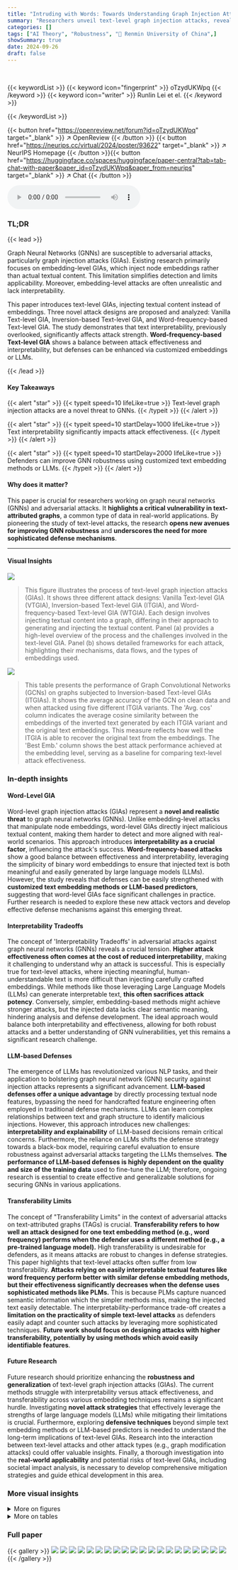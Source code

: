 ```yaml
---
title: "Intruding with Words: Towards Understanding Graph Injection Attacks at the Text Level"
summary: "Researchers unveil text-level graph injection attacks, revealing a new vulnerability in GNNs and highlighting the importance of text interpretability in attack success."
categories: []
tags: ["AI Theory", "Robustness", "🏢 Renmin University of China",]
showSummary: true
date: 2024-09-26
draft: false
---
```


<br>

{{< keywordList >}}
{{< keyword icon="fingerprint" >}} oTzydUKWpq {{< /keyword >}}
{{< keyword icon="writer" >}} Runlin Lei et el. {{< /keyword >}}
 
{{< /keywordList >}}

{{< button href="https://openreview.net/forum?id=oTzydUKWpq" target="_blank" >}}
↗ OpenReview
{{< /button >}}
{{< button href="https://neurips.cc/virtual/2024/poster/93622" target="_blank" >}}
↗ NeurIPS Homepage
{{< /button >}}{{< button href="https://huggingface.co/spaces/huggingface/paper-central?tab=tab-chat-with-paper&paper_id=oTzydUKWpq&paper_from=neurips" target="_blank" >}}
↗ Chat
{{< /button >}}



<audio controls>
    <source src="https://ai-paper-reviewer.com/oTzydUKWpq/podcast.wav" type="audio/wav">
    Your browser does not support the audio element.
</audio>


### TL;DR


{{< lead >}}

Graph Neural Networks (GNNs) are susceptible to adversarial attacks, particularly graph injection attacks (GIAs). Existing research primarily focuses on embedding-level GIAs, which inject node embeddings rather than actual textual content. This limitation simplifies detection and limits applicability.  Moreover, embedding-level attacks are often unrealistic and lack interpretability. 

This paper introduces text-level GIAs, injecting textual content instead of embeddings. Three novel attack designs are proposed and analyzed: Vanilla Text-level GIA, Inversion-based Text-level GIA, and Word-frequency-based Text-level GIA.  The study demonstrates that text interpretability, previously overlooked, significantly affects attack strength.  **Word-frequency-based Text-level GIA** shows a balance between attack effectiveness and interpretability, but defenses can be enhanced via customized embeddings or LLMs.

{{< /lead >}}


#### Key Takeaways

{{< alert "star" >}}
{{< typeit speed=10 lifeLike=true >}} Text-level graph injection attacks are a novel threat to GNNs. {{< /typeit >}}
{{< /alert >}}

{{< alert "star" >}}
{{< typeit speed=10 startDelay=1000 lifeLike=true >}} Text interpretability significantly impacts attack effectiveness. {{< /typeit >}}
{{< /alert >}}

{{< alert "star" >}}
{{< typeit speed=10 startDelay=2000 lifeLike=true >}} Defenders can improve GNN robustness using customized text embedding methods or LLMs. {{< /typeit >}}
{{< /alert >}}

#### Why does it matter?
This paper is crucial for researchers working on graph neural networks (GNNs) and adversarial attacks. It **highlights a critical vulnerability in text-attributed graphs**, a common type of data in real-world applications. By pioneering the study of text-level attacks, the research **opens new avenues for improving GNN robustness** and **underscores the need for more sophisticated defense mechanisms**.

------
#### Visual Insights



![](https://ai-paper-reviewer.com/oTzydUKWpq/figures_1_1.jpg)

> This figure illustrates the process of text-level graph injection attacks (GIAs).  It shows three different attack designs: Vanilla Text-level GIA (VTGIA), Inversion-based Text-level GIA (ITGIA), and Word-frequency-based Text-level GIA (WTGIA).  Each design involves injecting textual content into a graph, differing in their approach to generating and injecting the textual content.  Panel (a) provides a high-level overview of the process and the challenges involved in the text-level GIA.  Panel (b) shows detailed frameworks for each attack, highlighting their mechanisms, data flows, and the types of embeddings used.





![](https://ai-paper-reviewer.com/oTzydUKWpq/tables_4_1.jpg)

> This table presents the performance of Graph Convolutional Networks (GCNs) on graphs subjected to Inversion-based Text-level GIAs (ITGIAs).  It shows the average accuracy of the GCN on clean data and when attacked using five different ITGIA variants. The 'Avg. cos' column indicates the average cosine similarity between the embeddings of the inverted text generated by each ITGIA variant and the original text embeddings.  This measure reflects how well the ITGIA is able to recover the original text from the embeddings. The 'Best Emb.' column shows the best attack performance achieved at the embedding level, serving as a baseline for comparing text-level attack effectiveness.





### In-depth insights


#### Word-Level GIA
Word-level graph injection attacks (GIAs) represent a **novel and realistic threat** to graph neural networks (GNNs). Unlike embedding-level attacks that manipulate node embeddings, word-level GIAs directly inject malicious textual content, making them harder to detect and more aligned with real-world scenarios.  This approach introduces **interpretability as a crucial factor**, influencing the attack's success.  **Word-frequency-based attacks** show a good balance between effectiveness and interpretability, leveraging the simplicity of binary word embeddings to ensure that injected text is both meaningful and easily generated by large language models (LLMs). However, the study reveals that defenses can be easily strengthened with **customized text embedding methods or LLM-based predictors**, suggesting that word-level GIAs face significant challenges in practice.  Further research is needed to explore these new attack vectors and develop effective defense mechanisms against this emerging threat.

#### Interpretability Tradeoffs
The concept of 'Interpretability Tradeoffs' in adversarial attacks against graph neural networks (GNNs) reveals a crucial tension.  **Higher attack effectiveness often comes at the cost of reduced interpretability**, making it challenging to understand why an attack is successful.  This is especially true for text-level attacks, where injecting meaningful, human-understandable text is more difficult than injecting carefully crafted embeddings.  While methods like those leveraging Large Language Models (LLMs) can generate interpretable text, **this often sacrifices attack potency**. Conversely, simpler, embedding-based methods might achieve stronger attacks, but the injected data lacks clear semantic meaning, hindering analysis and defense development.  The ideal approach would balance both interpretability and effectiveness, allowing for both robust attacks and a better understanding of GNN vulnerabilities, yet this remains a significant research challenge.

#### LLM-based Defenses
The emergence of LLMs has revolutionized various NLP tasks, and their application to bolstering graph neural network (GNN) security against injection attacks represents a significant advancement.  **LLM-based defenses offer a unique advantage** by directly processing textual node features, bypassing the need for handcrafted feature engineering often employed in traditional defense mechanisms. LLMs can learn complex relationships between text and graph structure to identify malicious injections.  However, this approach introduces new challenges: **interpretability and explainability** of LLM-based decisions remain critical concerns.  Furthermore, the reliance on LLMs shifts the defense strategy towards a black-box model, requiring careful evaluation to ensure robustness against adversarial attacks targeting the LLMs themselves.  **The performance of LLM-based defenses is highly dependent on the quality and size of the training data** used to fine-tune the LLM; therefore, ongoing research is essential to create effective and generalizable solutions for securing GNNs in various applications.

#### Transferability Limits
The concept of "Transferability Limits" in the context of adversarial attacks on text-attributed graphs (TAGs) is crucial.  **Transferability refers to how well an attack designed for one text embedding method (e.g., word frequency) performs when the defender uses a different method (e.g., a pre-trained language model).**  High transferability is undesirable for defenders, as it means attacks are robust to changes in defense strategies.  This paper highlights that text-level attacks often suffer from low transferability.  **Attacks relying on easily interpretable textual features like word frequency perform better with similar defense embedding methods, but their effectiveness significantly decreases when the defense uses sophisticated methods like PLMs.**  This is because PLMs capture nuanced semantic information which the simpler methods miss, making the injected text easily detectable. The interpretability-performance trade-off creates a **limitation on the practicality of simple text-level attacks** as defenders easily adapt and counter such attacks by leveraging more sophisticated techniques.  **Future work should focus on designing attacks with higher transferability, potentially by using methods which avoid easily identifiable features**.

#### Future Research
Future research should prioritize enhancing the **robustness and generalization** of text-level graph injection attacks (GIAs).  The current methods struggle with interpretability versus attack effectiveness, and transferability across various embedding techniques remains a significant hurdle.  Investigating **novel attack strategies** that effectively leverage the strengths of large language models (LLMs) while mitigating their limitations is crucial.  Furthermore, exploring **defensive techniques** beyond simple text embedding methods or LLM-based predictors is needed to understand the long-term implications of text-level GIAs.  Research into the interaction between text-level attacks and other attack types (e.g., graph modification attacks) could offer valuable insights. Finally, a thorough investigation into the **real-world applicability** and potential risks of text-level GIAs, including societal impact analysis, is necessary to develop comprehensive mitigation strategies and guide ethical development in this area.


### More visual insights

<details>
<summary>More on figures
</summary>


![](https://ai-paper-reviewer.com/oTzydUKWpq/figures_4_1.jpg)

> This figure illustrates the framework for text-level Graph Injection Attacks (GIAs). It shows three different attack designs: Vanilla Text-level GIA (VTGIA), Inversion-based Text-level GIA (ITGIA), and Word-frequency-based Text-level GIA (WTGIA).  The left panel (a) depicts the task of text-level GIAs, highlighting the injection of raw text into the graph and the challenges involved compared to traditional embedding-based GIAs. The right panel (b) presents the framework for each of the three proposed text-level GIA designs, showing their individual components and the workflow.


![](https://ai-paper-reviewer.com/oTzydUKWpq/figures_6_1.jpg)

> This figure illustrates the framework for text-level Graph Injection Attacks (GIAs) and the three attack designs explored in the paper: Vanilla Text-level GIA (VTGIA), Inversion-based Text-level GIA (ITGIA), and Word-frequency-based Text-level GIA (WTGIA).  The left panel (a) shows the general task of text-level GIAs, contrasting it with embedding-based GIAs, highlighting the difference of injecting raw text versus node embeddings.  The right panel (b) provides a detailed diagram showing how each of the three proposed methods works, including their individual steps and components.


![](https://ai-paper-reviewer.com/oTzydUKWpq/figures_7_1.jpg)

> This figure shows how the attack performance of Inversion-based Text-Level GIAs (ITGIAs) changes with different weights of the Harmonious Adversarial Objective (HAO).  The x-axis represents the HAO weight, and the y-axis shows the attack performance (lower values indicating better attacks).  The figure illustrates that there's a trade-off between the attack performance and interpretability. Increasing HAO weights improves interpretability but reduces the attack effectiveness, suggesting an optimal balance point needs to be found.


![](https://ai-paper-reviewer.com/oTzydUKWpq/figures_8_1.jpg)

> This figure illustrates the framework of the proposed text-level Graph Injection Attacks (GIAs).  Panel (a) shows the overall task of text-level GIAs, focusing on injecting raw text into graphs rather than just node embeddings.  Panel (b) details the architectures of the three proposed text-level GIA designs: Vanilla Text-level GIA (VTGIA), Inversion-based Text-level GIA (ITGIA), and Word-frequency-based Text-level GIA (WTGIA), highlighting their different approaches to generating and injecting textual content.


![](https://ai-paper-reviewer.com/oTzydUKWpq/figures_15_1.jpg)

> This figure illustrates the framework for Text-Level Graph Injection Attacks (GIAs). It shows the three different attack designs explored in the paper: Vanilla Text-level GIA (VTGIA), Inversion-based Text-level GIA (ITGIA), and Word-frequency-based Text-level GIA (WTGIA).  The figure highlights the difference between traditional embedding-based GIAs and the proposed text-level GIAs, focusing on the injection of raw text instead of pre-computed embeddings. It also visually represents the process of generating and injecting the adversarial textual content into the target graph.


![](https://ai-paper-reviewer.com/oTzydUKWpq/figures_26_1.jpg)

> This figure illustrates the framework for text-level graph injection attacks (GIAs). It shows three different attack designs: Vanilla Text-level GIA (VTGIA), Inversion-based Text-level GIA (ITGIA), and Word-frequency-based Text-level GIA (WTGIA).  The attacker injects textual content into the graph, generating new nodes with attributes derived from this text. The process of text embedding and the effects on the performance of the downstream GNN model are shown.  The diagram contrasts the proposed text-level GIA approach with the traditional embedding-level GIA approach, highlighting the advantages of working with raw text data rather than pre-computed embeddings. 


</details>




<details>
<summary>More on tables
</summary>


![](https://ai-paper-reviewer.com/oTzydUKWpq/tables_5_1.jpg)
> This table presents the performance of Graph Convolutional Networks (GCNs) when attacked using Vanilla Text-level Graph Injection Attacks (VTGIAs).  It shows the attack success rate (lower is better) for three different VTGIA prompt types (Heterophily, Random, Mixing) against a clean GCN baseline. The results are compared to the best-performing embedding-level GIAs, providing a context for evaluating the effectiveness of text-level attacks.  The use of GTR (T5-based pretrained transformer) for embedding is consistent across all tests.

![](https://ai-paper-reviewer.com/oTzydUKWpq/tables_8_1.jpg)
> This table presents the performance of Graph Convolutional Networks (GCNs) on text-attributed graphs that have undergone Inversion-based Text-Level Graph Injection Attacks (ITGIAs).  The results show the average accuracy of the GCNs after the ITGIAs have been applied.  The 'Avg. cos' column indicates the average cosine similarity between the embeddings of the inverted text (generated from the embeddings injected by the attack) and their original embeddings.  This value reflects the similarity between the injected text and the original text at the embedding level, which gives an understanding of how well the attack mimics the original data. The 'Best Emb.' column shows the best attack performance that was achieved using traditional embedding-level GIAs (not the text-level GIAs evaluated here), providing a benchmark to compare the performance of the ITGIAs.

![](https://ai-paper-reviewer.com/oTzydUKWpq/tables_9_1.jpg)
> This table presents the performance comparison between different models in node classification tasks using LLMs as predictors with or without neighborhood information.  It showcases the effectiveness of WTGIA (Word-frequency-based Text-level GIA) attacks against LLMs in a zero-shot and few-shot learning settings on three different datasets: Cora, CiteSeer, and PubMed.  The results highlight the impact of incorporating neighborhood information and the performance of LLMs as defenses against text-level graph injection attacks.

![](https://ai-paper-reviewer.com/oTzydUKWpq/tables_13_1.jpg)
> This table presents the statistics of five datasets used in the paper's experiments: Cora, CiteSeer, PubMed, ogbn-arxiv, and Reddit. For each dataset, it provides the number of nodes, the number of undirected edges, the number of classes, the average node degree, and the average and maximum sparsity of the bag-of-words (BoW) embeddings of the textual features. The sparsity values reflect the percentage of non-zero elements in the BoW vectors, indicating the density of textual features per node.

![](https://ai-paper-reviewer.com/oTzydUKWpq/tables_13_2.jpg)
> This table presents the performance of Graph Convolutional Networks (GCNs) on graphs subjected to Inversion-based Text-Level Graph Injection Attacks (ITGIAs).  It shows the accuracy of GCNs after ITGIA attacks using different strategies (SeqGIA, MetaGIA, TDGIA, ATDGIA, AGIA). The average cosine similarity between inverted text embeddings and their original embeddings is also reported to evaluate the quality of text inversion.  The 'Best Emb.' column shows the best attack performance achieved at the embedding level, serving as a comparison baseline for text-level attacks.

![](https://ai-paper-reviewer.com/oTzydUKWpq/tables_13_3.jpg)
> This table shows the attack budgets used in the experiments for five different datasets.  For each dataset, the number of injected nodes, the maximum degree of the injected nodes, the percentage of injected nodes relative to the total number of nodes, and the percentage of injected edges relative to the total number of edges are presented. These budgets represent the constraints under which the graph injection attacks were performed.

![](https://ai-paper-reviewer.com/oTzydUKWpq/tables_16_1.jpg)
> This table presents the performance of Graph Convolutional Networks (GCNs) on graphs injected with Inversion-based Text-level GIAs (ITGIAs).  It shows the average accuracy of the GCNs on three datasets (Cora, CiteSeer, PubMed) under different ITGIA variants and compares the performance against the best results achievable by traditional embedding-level GIAs. The average cosine similarity between the inverted text embeddings and original embeddings is also provided, indicating the interpretability of the generated text. Lower accuracy values represent stronger attack performance.

![](https://ai-paper-reviewer.com/oTzydUKWpq/tables_17_1.jpg)
> This table presents the performance of Graph Convolutional Networks (GCNs) on graphs that have undergone Inversion-based Text-level GIAs (ITGIAs).  It shows the average accuracy of the GCNs on clean graphs and graphs attacked using five different ITGIA variants.  The 'Avg. cos' column indicates the average cosine similarity between the embeddings of the text generated from the inverted embeddings and their original counterparts.  The 'Best Emb.' column shows the best attack performance achieved at the embedding level (without text inversion). The results are presented for three datasets: Cora, CiteSeer, and PubMed, and whether or not the Harmonious Adversarial Objective (HAO) was used.

![](https://ai-paper-reviewer.com/oTzydUKWpq/tables_18_1.jpg)
> This table shows the performance of Graph Convolutional Networks (GCNs) on various datasets when attacked using Inversion-based Text-Level GIAs (ITGIAs).  It compares the performance of GCNs against five different ITGIA variants and measures the average cosine similarity between the original embeddings and those obtained after text inversion. This similarity serves as an indicator of the interpretability of the attack. The table also provides a baseline performance measure representing the best achievable attack success at the embedding level.

![](https://ai-paper-reviewer.com/oTzydUKWpq/tables_18_2.jpg)
> This table presents the performance of Graph Convolutional Networks (GCNs) on graphs subjected to Inversion-based Text-level GIAs (ITGIAs).  It shows the accuracy of the GCNs on various datasets (Cora, CiteSeer, PubMed) when attacked with different ITGIA variants (SeqGIA, MetaGIA, TDGIA, ATDGIA, AGIA). The average cosine similarity between the inverted text embeddings and the original embeddings is also provided, along with the best embedding-level attack performance as a benchmark. The table highlights the trade-off between the effectiveness of text-level attacks and their interpretability, with lower accuracy indicating a stronger attack.

![](https://ai-paper-reviewer.com/oTzydUKWpq/tables_19_1.jpg)
> This table presents the performance of Graph Convolutional Networks (GCNs) on graphs subjected to Inversion-based Text-level GIAs (ITGIAs).  It shows the accuracy of GCNs on three datasets (Cora, CiteSeer, and PubMed) when attacked using five different ITGIA variants. The average cosine similarity between the original embeddings and the embeddings generated by inverting text from the ITGIAs is also provided, illustrating the loss of information during the inversion process. This table helps assess the effectiveness of ITGIAs compared to the best-performing embedding-level GIAs.

![](https://ai-paper-reviewer.com/oTzydUKWpq/tables_20_1.jpg)
> This table presents the performance of Graph Convolutional Networks (GCNs) on text-attributed graphs that have been attacked using Inversion-based Text-level Graph Injection Attacks (ITGIAs).  The table shows the average accuracy of the GCN on clean graphs and graphs modified by five different ITGIA variants. It also includes the average cosine similarity between the embeddings of the inverted text and the original embeddings, providing insights into the interpretability of the attacks.  The 'Best Emb.' column provides a comparison to the best-performing embedding-level attacks. The results indicate that ITGIAs, while effective at the embedding level, perform poorly at the text level due to challenges in converting embeddings back into meaningful and coherent text.

![](https://ai-paper-reviewer.com/oTzydUKWpq/tables_20_2.jpg)
> This table presents the performance of Graph Convolutional Networks (GCNs) on text-attributed graphs that have undergone Inversion-based Text-Level Graph Injection Attacks (ITGIAs).  The table shows the average accuracy of the GCN on clean (unattacked) graphs and on graphs modified by five different ITGIA variants.  The average cosine similarity between the original and inverted text embeddings is also shown.  This metric helps understand the interpretability of the generated text from the inverted embeddings. Finally, the 'Best Emb.' column shows the best attack performance at the embedding level for comparison.

![](https://ai-paper-reviewer.com/oTzydUKWpq/tables_21_1.jpg)
> This table shows the performance of Graph Convolutional Networks (GCNs) on graphs that have been attacked using Inversion-based Text-Level GIAs (ITGIAs).  The table compares the performance of GCNs on clean graphs to those attacked with five different ITGIA variants. The 'Avg. cos' column shows the average cosine similarity between the embeddings of the generated text and the original embeddings. This indicates how well the generated text matches the original in terms of embedding space, which is relevant to the attack's success.  The 'Best Emb.' column shows the best attack performance achieved using embedding-level GIAs for comparison, indicating the gap between the effectiveness of the embedding and text-level attacks.  Overall, the table demonstrates the tradeoff between attack effectiveness and text interpretability in ITGIAs.

![](https://ai-paper-reviewer.com/oTzydUKWpq/tables_21_2.jpg)
> This table shows the performance of Graph Convolutional Networks (GCNs) on graphs attacked using Inversion-based Text-level GIAs (ITGIAs).  It compares the average accuracy of the GCN against five different ITGIA variants, using GTR embeddings for the raw text. The average cosine similarity between the original and inverted text embeddings are shown to illustrate the loss of interpretability during the text inversion process.  Finally, the table also displays the best attack performance that was achieved using embedding-level GIA methods for comparison.

![](https://ai-paper-reviewer.com/oTzydUKWpq/tables_24_1.jpg)
> This table presents the performance of Graph Convolutional Networks (GCNs) on graphs subjected to Inversion-based Text-level GIAs (ITGIAs).  It shows the accuracy of the GCNs after the attack, comparing the results of five different ITGIA variants (SeqGIA, MetaGIA, TDGIA, ATDGIA, AGIA).  The table also includes the average cosine similarity between the embeddings of the generated text and their original embeddings (Avg. cos), providing insight into the text interpretability, and the best performance achieved at the embedding level (Best Emb.) for comparison. The data is broken down by dataset (Cora, CiteSeer, PubMed).

![](https://ai-paper-reviewer.com/oTzydUKWpq/tables_24_2.jpg)
> This table presents the performance of Graph Convolutional Networks (GCNs) when facing Inversion-based Text-Level GIAs (ITGIAs).  It shows the accuracy of GCNs on three datasets (Cora, CiteSeer, PubMed) under different attack methods. The average cosine similarity between the inverted text embeddings and their originals is also provided, indicating the quality of the text inversion process. Finally, it compares the performance of ITGIA to the best embedding-level attack.

![](https://ai-paper-reviewer.com/oTzydUKWpq/tables_24_3.jpg)
> This table presents the performance of Graph Convolutional Networks (GCNs) on text-attributed graphs when subjected to Inversion-based Text-level Graph Injection Attacks (ITGIAs).  It shows the accuracy of GCNs after the attacks, and the average cosine similarity between the inverted text embeddings and original embeddings.  The 'Best Emb.' column indicates the best attack performance achieved using traditional embedding-level GIAs, providing a comparison to the performance of text-level attacks.

![](https://ai-paper-reviewer.com/oTzydUKWpq/tables_25_1.jpg)
> This table presents the performance of Graph Convolutional Networks (GCNs) on text-attributed graphs that have been attacked using Inversion-based Text-level Graph Injection Attacks (ITGIAs).  It shows the accuracy of the GCNs on various datasets after ITGIA attacks with different configurations. The 'Avg. cos' column shows the average cosine similarity between the inverted text embeddings and the original embeddings, indicating the quality of text reconstruction from embeddings. The 'Best Emb.' column indicates the best attack performance achieved by embedding-level GIAs.

![](https://ai-paper-reviewer.com/oTzydUKWpq/tables_25_2.jpg)
> This table presents the performance of Graph Convolutional Networks (GCNs) on various datasets (Cora, CiteSeer, PubMed) when attacked using Inversion-based Text-level GIAs (ITGIAs).  It shows the average accuracy of GCNs on clean graphs and graphs attacked using five different ITGIA variants, along with the average cosine similarity between the inverted text embeddings and original embeddings. The 'Best Emb.' column indicates the best attack performance achievable at the embedding level for comparison.

![](https://ai-paper-reviewer.com/oTzydUKWpq/tables_25_3.jpg)
> This table presents the performance of Graph Convolutional Networks (GCNs) when facing Inversion-based Text-Level GIAs (ITGIAs).  It shows the accuracy of the GCN on various datasets (Cora, CiteSeer, PubMed) under different attack strategies.  The average cosine similarity between the inverted text embeddings and their originals is provided, indicating the success rate of the text inversion.  The table also compares the ITGIA's performance to the best-performing embedding-level attacks for context.

![](https://ai-paper-reviewer.com/oTzydUKWpq/tables_25_4.jpg)
> This table presents the performance of Graph Convolutional Networks (GCNs) on graphs subjected to Inversion-based Text-Level GIAs (ITGIAs).  It shows the attack success rate (lower is better, indicating stronger attack) for five different ITGIA variants against GCNs.  The average cosine similarity between the embeddings of inverted text and the original embeddings is also reported, offering insights into the interpretability of the attacks. The 'Best Emb.' column shows the best attack performance achieved at the embedding level, providing a benchmark comparison.

![](https://ai-paper-reviewer.com/oTzydUKWpq/tables_25_5.jpg)
> This table presents the performance of Graph Convolutional Networks (GCNs) on text-attributed graphs when subjected to Inversion-based Text-level Graph Injection Attacks (ITGIAs).  It shows the accuracy of GCNs on three benchmark datasets (Cora, CiteSeer, and PubMed) under various ITGIA attack strategies.  The average cosine similarity between the inverted text embeddings and their original embeddings is included, indicating the degree of preservation of information during the text inversion process. The table also compares the attack performance of ITGIA with the best-performing embedding-level attack on each dataset, highlighting the relative effectiveness of the proposed text-level attack.

![](https://ai-paper-reviewer.com/oTzydUKWpq/tables_26_1.jpg)
> This table presents the performance of Graph Convolutional Networks (GCNs) when subjected to Inversion-based Text-level Graph Injection Attacks (ITGIAs).  It shows the attack success rate (percentage decrease in GCN accuracy) for different ITGIA variants (SeqGIA, MetaGIA, TDGIA, ATDGIA, AGIA).  The average cosine similarity between the inverted text embeddings and their original embeddings is also provided, indicating the degree of information loss during the text inversion process. Finally, it compares the performance of ITGIAs with the best results achieved by traditional embedding-level GIAs.

![](https://ai-paper-reviewer.com/oTzydUKWpq/tables_26_2.jpg)
> This table shows the performance of Graph Convolutional Networks (GCNs) on graphs that have been attacked using Inversion-based Text-level GIAs (ITGIAs).  The table compares the performance of GCNs on clean graphs versus graphs with injected nodes, where the injected nodes' text features were created by inverting embeddings (using the Vec2Text method). The average cosine similarity between the inverted text embeddings and the original embeddings is also shown, reflecting the quality of the text inversion process.  The 'Best Emb.' column provides the best attack performance obtained using existing embedding-level GIAs for comparison.

![](https://ai-paper-reviewer.com/oTzydUKWpq/tables_26_3.jpg)
> This table presents the performance of Graph Convolutional Networks (GCNs) on graphs subjected to Inversion-based Text-Level GIAs (ITGIAs).  It shows the accuracy of GCNs on three datasets (Cora, CiteSeer, PubMed) when attacked using five different ITGIA variants. The average cosine similarity between the embeddings of the inverted text and the original embeddings is also given, indicating the level of interpretability.  The 'Best Emb.' column provides the best attack performance achieved by any of the embedding-level GIA methods, offering a comparison to the ITGIA approach.

![](https://ai-paper-reviewer.com/oTzydUKWpq/tables_27_1.jpg)
> This table presents the performance of Graph Convolutional Networks (GCNs) on graphs subjected to Inversion-based Text-Level GIAs (ITGIAs).  The raw text data is embedded using the GTR method before being input to the GCN.  The table shows the average cosine similarity between the inverted text embeddings and their original embeddings for five different ITGIA variants. It also compares the performance to the best-performing embedding-level attack, indicating the effectiveness and interpretability of the ITGIA attacks.

![](https://ai-paper-reviewer.com/oTzydUKWpq/tables_27_2.jpg)
> This table presents the performance of Graph Convolutional Networks (GCNs) on graphs that have undergone Inversion-based Text-level GIAs (ITGIAs).  The raw text data is embedded using the GTR method before being input to the GCN. The table shows the average cosine similarity between the embeddings of the inverted text and their originals, providing a measure of the attack's success in maintaining text similarity after the inversion process. The 'Best Emb.' column indicates the best attack performance achieved by five different ITGIA variants at the embedding level for comparison. 

![](https://ai-paper-reviewer.com/oTzydUKWpq/tables_27_3.jpg)
> This table presents the performance of Graph Convolutional Networks (GCNs) on text-attributed graphs when subjected to Inversion-based Text-level Graph Injection Attacks (ITGIAs).  The attack performance is measured by the average accuracy of the GCN after the ITGIA injection. The table shows the results for three different datasets (Cora, CiteSeer, and PubMed) and includes the average cosine similarity between the inverted text embeddings and their original embeddings, providing an insight into the attack's interpretability. The 'Best Emb.' column provides the attack performance achieved by the best-performing embedding-level GIA as a benchmark for comparison.

![](https://ai-paper-reviewer.com/oTzydUKWpq/tables_27_4.jpg)
> This table presents the performance of Graph Convolutional Networks (GCNs) on text-attributed graphs that have been attacked using Inversion-based Text-level Graph Injection Attacks (ITGIAs).  The table shows the average accuracy of the GCN on clean data, and then under several variations of the ITGIA, each of which generates text from embeddings. The 'Avg. cos' column shows how similar the embeddings of the generated text are to the original embeddings, indicating whether the generated text is meaningful. The 'Best Emb.' column gives the best attack performance achieved by traditional embedding-level GIAs for comparison.

![](https://ai-paper-reviewer.com/oTzydUKWpq/tables_27_5.jpg)
> This table presents the performance of Graph Convolutional Networks (GCNs) on graphs subjected to Inversion-based Text-level GIAs (ITGIAs).  The raw text data is embedded using the GTR method before being input to the GCN.  The table compares the average cosine similarity between the inverted text embeddings and their original counterparts across five different ITGIA variants. It also shows the best attack performance achieved at the embedding level for comparison.

![](https://ai-paper-reviewer.com/oTzydUKWpq/tables_27_6.jpg)
> This table shows the performance of Graph Convolutional Networks (GCNs) on text-attributed graphs that have been attacked using Inversion-based Text-level GIAs (ITGIAs).  The table compares the accuracy of GCNs on clean graphs versus graphs modified by five different ITGIA variants.  The 'Avg. cos' column shows the average cosine similarity between the embeddings of the inverted text produced by the ITGIAs and the original embeddings, giving an indication of how interpretable the generated text is. The 'Best Emb.' column shows the best attack performance achieved at the embedding level (without text-based injection) for comparison purposes.

![](https://ai-paper-reviewer.com/oTzydUKWpq/tables_28_1.jpg)
> This table presents the performance of Graph Convolutional Networks (GCNs) on various graph datasets when subjected to Inversion-based Text-Level GIAs (ITGIAs).  It compares the attack success rate against several baseline attack methods at both the text and embedding levels. The average cosine similarity between the original embeddings and the embeddings generated from the inverted text provides insights into the quality of the inversion process.

![](https://ai-paper-reviewer.com/oTzydUKWpq/tables_28_2.jpg)
> This table presents the performance of Graph Convolutional Networks (GCNs) when attacked using Inversion-based Text-Level GIAs (ITGIAs).  It shows the average accuracy of the GCNs on three datasets (Cora, CiteSeer, PubMed) after injecting nodes with text generated by inverting embeddings. The average cosine similarity between the original embeddings and the inverted text embeddings is also provided, which reflects the interpretability of the generated text. The table also indicates the best performance achieved by embedding-level GIAs for comparison.

![](https://ai-paper-reviewer.com/oTzydUKWpq/tables_28_3.jpg)
> This table presents the performance of Graph Convolutional Networks (GCNs) on graphs subjected to Inversion-based Text-level GIAs (ITGIAs).  It shows the accuracy of the GCN on clean data and when attacked using different variations of ITGIA, where the injected text is generated via an inversion of embeddings.  The average cosine similarity between the inverted text embeddings and the original embeddings is also provided, along with the best attack performance achieved at the embedding level for comparison.

![](https://ai-paper-reviewer.com/oTzydUKWpq/tables_28_4.jpg)
> This table presents the performance of Graph Convolutional Networks (GCNs) on text-attributed graphs (TAGs) when subjected to Inversion-based Text-level Graph Injection Attacks (ITGIAs).  It shows the average accuracy of the GCN on the clean graph and graphs attacked using five different ITGIA variants (SeqGIA, MetaGIA, TDGIA, ATDGIA, AGIA).  The table also includes the average cosine similarity between the inverted text embeddings and the original embeddings, reflecting the interpretability of the attack, and a comparison to the best-performing embedding-level attack.

![](https://ai-paper-reviewer.com/oTzydUKWpq/tables_29_1.jpg)
> This table presents the performance of Graph Convolutional Networks (GCNs) on graphs injected with Inversion-based Text-Level GIAs (ITGIAs).  It shows the accuracy of GCNs after applying five different ITGIA variants, comparing results using both Bag-of-Words (BoW) and GTR embeddings. The 'Avg. cos' column indicates the average cosine similarity between the inverted text embeddings and their originals, measuring the quality of the inversion process.  'Best Emb.' provides the best attack performance achieved at the embedding level (without text inversion), serving as a baseline for comparison.

![](https://ai-paper-reviewer.com/oTzydUKWpq/tables_29_2.jpg)
> This table presents the performance of Graph Convolutional Networks (GCNs) on text-attributed graphs (TAGs) when subjected to Inversion-based Text-level Graph Injection Attacks (ITGIAs).  It shows the average attack success rate (lower is better, indicating stronger attack) for various ITGIA methods, comparing their performance against a baseline (clean) GCN. The average cosine similarity between the original and inverted text embeddings is also provided, measuring the quality of text reconstruction from embeddings.  The 'Best Emb.' column highlights the best results achieved using existing embedding-level GIAs for comparison.

![](https://ai-paper-reviewer.com/oTzydUKWpq/tables_29_3.jpg)
> This table presents the performance of Graph Convolutional Networks (GCNs) on graphs attacked using Inversion-based Text-level GIAs (ITGIAs).  It shows the average accuracy of the GCN on several datasets (Cora, CiteSeer, PubMed) after ITGIA attacks with different strategies. The table also provides the average cosine similarity between the inverted text embeddings and the original embeddings, as well as a comparison to the best embedding-level attack performance for each dataset.

![](https://ai-paper-reviewer.com/oTzydUKWpq/tables_29_4.jpg)
> This table presents the performance of Graph Convolutional Networks (GCNs) when subjected to Inversion-based Text-level Graph Injection Attacks (ITGIAs).  It shows the accuracy of GCNs on three datasets (Cora, CiteSeer, PubMed) under different attack strategies. The average cosine similarity between the inverted text embeddings and their original embeddings are also reported, indicating the quality of the text inversion process.  Finally, it includes a comparison with the best embedding-level attack for each dataset.

![](https://ai-paper-reviewer.com/oTzydUKWpq/tables_30_1.jpg)
> This table presents the performance of Graph Convolutional Networks (GCNs) on various datasets when subjected to Inversion-based Text-level Graph Injection Attacks (ITGIAs).  It shows the average accuracy of the GCNs on clean graphs and graphs attacked using five different ITGIA variants.  The table also includes the average cosine similarity between the embeddings of the inverted text (generated by the attack) and their corresponding original embeddings, providing a measure of the attack's ability to generate realistic-looking text.  Finally, it lists the best attack performance (lowest accuracy) achieved at the embedding level, serving as a baseline for comparison.

![](https://ai-paper-reviewer.com/oTzydUKWpq/tables_30_2.jpg)
> This table presents the performance of Graph Convolutional Networks (GCNs) when subjected to Inversion-based Text-level Graph Injection Attacks (ITGIAs).  It shows the accuracy of the GCN on various datasets (Cora, CiteSeer, PubMed) under different ITGIA variants.  The 'Avg. cos' column indicates the average cosine similarity between the inverted text embeddings and their original counterparts, reflecting the quality of text inversion.  The 'Best Emb.' column provides the best attack performance achievable using embedding-level methods for comparison.

![](https://ai-paper-reviewer.com/oTzydUKWpq/tables_30_3.jpg)
> This table presents the performance of Graph Convolutional Networks (GCNs) on various datasets (Cora, CiteSeer, PubMed) when subjected to Inversion-based Text-Level Graph Injection Attacks (ITGIAs).  It shows the average accuracy of the GCNs on clean graphs and graphs attacked by different ITGIA variants.  The 'Avg. cos' column indicates the average cosine similarity between the embeddings of the inverted text produced by ITGIA and their corresponding original embeddings. This measures the interpretability of the generated text. The 'Best Emb.' column shows the best attack performance achieved at the embedding level (without text inversion) for comparison.

![](https://ai-paper-reviewer.com/oTzydUKWpq/tables_30_4.jpg)
> This table shows the performance of Graph Convolutional Networks (GCNs) on graphs attacked using Inversion-based Text-level GIAs (ITGIAs).  The raw text is embedded using the GTR method before being fed to the GCN. The table compares the performance of GCNs against five different ITGIA variants, along with a measure of cosine similarity between the inverted text embeddings and their original embeddings. The 'Best Emb.' column indicates the best attack performance achieved at the embedding level (as a baseline for comparison with the text-level attack results).

![](https://ai-paper-reviewer.com/oTzydUKWpq/tables_31_1.jpg)
> This table presents the performance of Graph Convolutional Networks (GCNs) when subjected to Inversion-based Text-level GIAs (ITGIAs).  It shows the accuracy of the GCN on various datasets (Cora, CiteSeer, PubMed) under different ITGIA attack variants.  The 'Avg. cos' column indicates the average cosine similarity between the embeddings of the text generated from the inverted embeddings and the original embeddings.  The 'Best Emb.' column provides the best attack performance achieved at the embedding level for comparison.

</details>




### Full paper

{{< gallery >}}
<img src="https://ai-paper-reviewer.com/oTzydUKWpq/1.png" class="grid-w50 md:grid-w33 xl:grid-w25" />
<img src="https://ai-paper-reviewer.com/oTzydUKWpq/2.png" class="grid-w50 md:grid-w33 xl:grid-w25" />
<img src="https://ai-paper-reviewer.com/oTzydUKWpq/3.png" class="grid-w50 md:grid-w33 xl:grid-w25" />
<img src="https://ai-paper-reviewer.com/oTzydUKWpq/4.png" class="grid-w50 md:grid-w33 xl:grid-w25" />
<img src="https://ai-paper-reviewer.com/oTzydUKWpq/5.png" class="grid-w50 md:grid-w33 xl:grid-w25" />
<img src="https://ai-paper-reviewer.com/oTzydUKWpq/6.png" class="grid-w50 md:grid-w33 xl:grid-w25" />
<img src="https://ai-paper-reviewer.com/oTzydUKWpq/7.png" class="grid-w50 md:grid-w33 xl:grid-w25" />
<img src="https://ai-paper-reviewer.com/oTzydUKWpq/8.png" class="grid-w50 md:grid-w33 xl:grid-w25" />
<img src="https://ai-paper-reviewer.com/oTzydUKWpq/9.png" class="grid-w50 md:grid-w33 xl:grid-w25" />
<img src="https://ai-paper-reviewer.com/oTzydUKWpq/10.png" class="grid-w50 md:grid-w33 xl:grid-w25" />
<img src="https://ai-paper-reviewer.com/oTzydUKWpq/11.png" class="grid-w50 md:grid-w33 xl:grid-w25" />
<img src="https://ai-paper-reviewer.com/oTzydUKWpq/12.png" class="grid-w50 md:grid-w33 xl:grid-w25" />
<img src="https://ai-paper-reviewer.com/oTzydUKWpq/13.png" class="grid-w50 md:grid-w33 xl:grid-w25" />
<img src="https://ai-paper-reviewer.com/oTzydUKWpq/14.png" class="grid-w50 md:grid-w33 xl:grid-w25" />
<img src="https://ai-paper-reviewer.com/oTzydUKWpq/15.png" class="grid-w50 md:grid-w33 xl:grid-w25" />
<img src="https://ai-paper-reviewer.com/oTzydUKWpq/16.png" class="grid-w50 md:grid-w33 xl:grid-w25" />
<img src="https://ai-paper-reviewer.com/oTzydUKWpq/17.png" class="grid-w50 md:grid-w33 xl:grid-w25" />
<img src="https://ai-paper-reviewer.com/oTzydUKWpq/18.png" class="grid-w50 md:grid-w33 xl:grid-w25" />
<img src="https://ai-paper-reviewer.com/oTzydUKWpq/19.png" class="grid-w50 md:grid-w33 xl:grid-w25" />
<img src="https://ai-paper-reviewer.com/oTzydUKWpq/20.png" class="grid-w50 md:grid-w33 xl:grid-w25" />
{{< /gallery >}}